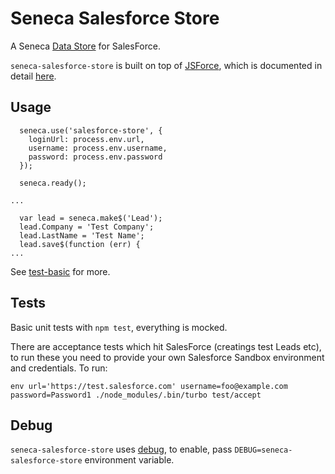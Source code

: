 # Seneca Salesforce Store

A Seneca [Data Store](https://github.com/rjrodger/seneca/blob/master/doc/data-store.md) for SalesForce. 

`seneca-salesforce-store` is built on top of [JSForce](https://www.npmjs.com/package/jsforce), which is documented in detail [here](https://jsforce.github.io/document/).

## Usage

```
  seneca.use('salesforce-store', {
    loginUrl: process.env.url,
    username: process.env.username,
    password: process.env.password
  });

  seneca.ready();

...

  var lead = seneca.make$('Lead');
  lead.Company = 'Test Company';
  lead.LastName = 'Test Name';
  lead.save$(function (err) {
...

```

See [test-basic](test/accept/test-basic.js') for more.

## Tests

Basic unit tests with `npm test`, everything is mocked.

There are acceptance tests which hit SalesForce (creatings test Leads etc), to run these you need to provide your own Salesforce Sandbox environment and credentials. To run:

```
env url='https://test.salesforce.com' username=foo@example.com password=Password1 ./node_modules/.bin/turbo test/accept
```

## Debug

`seneca-salesforce-store` uses [debug](https://www.npmjs.com/package/debug), to enable, pass `DEBUG=seneca-salesforce-store` environment variable.
